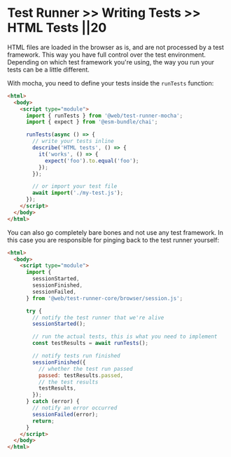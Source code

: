 # Test Runner >> Writing Tests >> HTML Tests ||20

HTML files are loaded in the browser as is, and are not processed by a test framework. This way you have full control over the test environment. Depending on which test framework you're using, the way you run your tests can be a little different.

With mocha, you need to define your tests inside the `runTests` function:

```html
<html>
  <body>
    <script type="module">
      import { runTests } from '@web/test-runner-mocha';
      import { expect } from '@esm-bundle/chai';

      runTests(async () => {
        // write your tests inline
        describe('HTML tests', () => {
          it('works', () => {
            expect('foo').to.equal('foo');
          });
        });

        // or import your test file
        await import('./my-test.js');
      });
    </script>
  </body>
</html>
```

You can also go completely bare bones and not use any test framework. In this case you are responsible for pinging back to the test runner yourself:

```html
<html>
  <body>
    <script type="module">
      import {
        sessionStarted,
        sessionFinished,
        sessionFailed,
      } from '@web/test-runner-core/browser/session.js';

      try {
        // notify the test runner that we're alive
        sessionStarted();

        // run the actual tests, this is what you need to implement
        const testResults = await runTests();

        // notify tests run finished
        sessionFinished({
          // whether the test run passed
          passed: testResults.passed,
          // the test results
          testResults,
        });
      } catch (error) {
        // notify an error occurred
        sessionFailed(error);
        return;
      }
    </script>
  </body>
</html>
```

